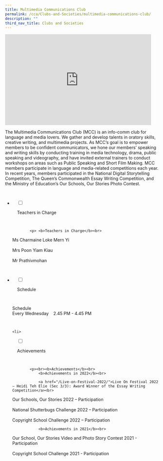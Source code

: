 ```yaml
---
title: Multimedia Communications Club
permalink: /cca/Clubs-and-Societies/multimedia-communications-club/
description: ""
third_nav_title: Clubs and Societies
---
```

<iframe allowfullscreen="true" height="299" width="480" frameborder="0" src="https://docs.google.com/presentation/d/e/2PACX-1vTGcIGqwvmmawYbg9zjouzd_-KvrhvGl7LYupuXLMiIBNHIVE39SpLG-vKN3DIqFEFHqVlBxdZXXjaP/embed?start=false&amp;loop=false&amp;delayms=3000"></iframe>

The Multimedia Communications Club (MCC) is an info-comm club for language and media lovers. We gather and develop talents in oratory skills, creative writing, and multimedia projects. As MCC’s goal is to empower members to be confident communicators, we hone our members’ speaking and writing skills by conducting training in media technology, drama, public speaking and videography, and have invited external trainers to conduct workshops on areas such as Public Speaking and Short Film Making. MCC members participate in language and media-related competitions each year. In recent years, members participated in the National Digital Storytelling Competition, The Queen’s Commonwealth Essay Writing Competition, and the Ministry of Education’s Our Schools, Our Stories Photo Contest.

<ul class="jekyllcodex_accordion">

  <li>

    <input type="checkbox" id="accordion1">

    <label for="accordion1">Teachers in Charge</label>

    <div>

			<p> <b>Teachers in Charge</b><br>
				
Ms Charmaine Loke Mern Yi<br>  
Mrs Poon Yiam Kiau<br>  
Mr Prathivmohan<br>
			
</p>

    </div>

</li>
	<li>

    <input type="checkbox" id="accordion2">

    <label for="accordion2">Schedule </label>

    <div>

<p>Schedule<br> 
Every Wednesday    2.45 PM - 4.45 PM			<br></p>

    </div>

</li>
	
	<li>

    <input type="checkbox" id="accordion3">

    <label for="accordion3">Achievements</label>

    <div>

			<p><br><b>Achievements</b><br>
				<b>Achievements in 2022</b><br>
				
				<a href="/Live-on-Festival-2022/">Live On Festival 2022 – Heidi Teh Elie (Sec 3/3): Award Winner of the Essay Writing Competition</a><br>
				
Our Schools, Our Stories 2022 – Participation<br>  
National Shutterbugs Challenge 2022 – Participation<br>  
Copyright School Challenge 2022 – Participation<br>  
  
				<b>Achievements in 2021</b><br>  
Our School, Our Stories Video and Photo Story Contest 2021 - Participation<br>  
Copyright School Challenge 2021 - Participation<br>
			</p>
			
    </div>

</li>
	
	

	
</ul>
